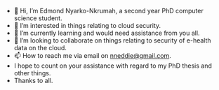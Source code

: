 - 👋 Hi, I’m Edmond Nyarko-Nkrumah, a second year PhD computer science student.
- 👀 I’m interested in things relating to cloud security.
- 🌱 I’m currently learning and would need assistance from you all.
- 💞️ I’m looking to collaborate on things relating to security of e-health data on the cloud.
- 📫 How to reach me via email on nneddie@gmail.com.
- I hope to count on your assistance with regard to my PhD thesis and other things.
- Thanks to all.

<!---
nanaeddie/nanaeddie is a ✨ special ✨ repository because its `README.md` (this file) appears on your GitHub profile.
You can click the Preview link to take a look at your changes.
--->
